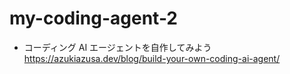 # my-coding-agent-2

- コーディング AI エージェントを自作してみよう https://azukiazusa.dev/blog/build-your-own-coding-ai-agent/
